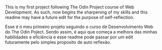 This is my first project following The Odin Project course of Web Development.
As such, now begins the sharpening of my skills and this readme may have a
future edit for the purpose of self-reflection.

Esse é o meu primeiro projeto seguindo o curso de Desenvolvimento Web do The
Odin Poject. Sendo assim, é aqui que começa a melhora das minhas habilidades e
eficiência e esse readme pode passar por um edit futuramente pelo simples
proposito de auto reflexão.